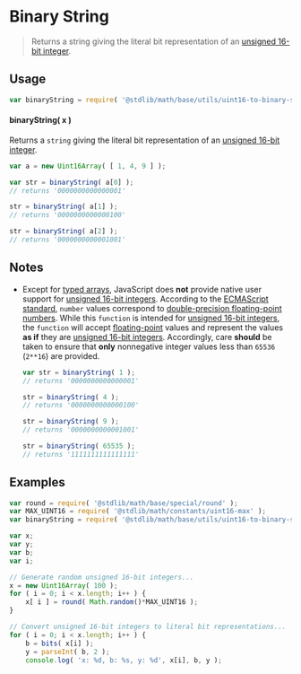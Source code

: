 Binary String
===
> Returns a string giving the literal bit representation of an [unsigned 16-bit integer][integer].


<!-- <usage> -->
## Usage

``` javascript
var binaryString = require( '@stdlib/math/base/utils/uint16-to-binary-string' );
```

#### binaryString( x )

Returns a `string` giving the literal bit representation of an [unsigned 16-bit integer][integer].

``` javascript
var a = new Uint16Array( [ 1, 4, 9 ] );

var str = binaryString( a[0] );
// returns '0000000000000001'

str = binaryString( a[1] );
// returns '0000000000000100'

str = binaryString( a[2] );
// returns '0000000000001001'
```
<!-- </usage> -->

<!-- <notes> -->
## Notes

* 	Except for [typed arrays][typed-arrays], JavaScript does __not__ provide native user support for [unsigned 16-bit integers][integer]. According to the [ECMAScript standard][ecma-262], `number` values correspond to [double-precision floating-point numbers][ieee754]. While this `function` is intended for [unsigned 16-bit integers][integer], the `function` will accept [floating-point][ieee754] values and represent the values __as if__ they are [unsigned 16-bit integers][integer]. Accordingly, care __should__ be taken to ensure that __only__ nonnegative integer values less than `65536` (`2**16`) are provided.

	``` javascript
	var str = binaryString( 1 );
	// returns '0000000000000001'

	str = binaryString( 4 );
	// returns '0000000000000100'

	str = binaryString( 9 );
	// returns '0000000000001001'

	str = binaryString( 65535 );
	// returns '1111111111111111'
	```
<!-- </notes> -->

<!-- <examples> -->
## Examples

``` javascript
var round = require( '@stdlib/math/base/special/round' );
var MAX_UINT16 = require( '@stdlib/math/constants/uint16-max' );
var binaryString = require( '@stdlib/math/base/utils/uint16-to-binary-string' );

var x;
var y;
var b;
var i;

// Generate random unsigned 16-bit integers...
x = new Uint16Array( 100 );
for ( i = 0; i < x.length; i++ ) {
	x[ i ] = round( Math.random()*MAX_UINT16 );
}

// Convert unsigned 16-bit integers to literal bit representations...
for ( i = 0; i < x.length; i++ ) {
	b = bits( x[i] );
	y = parseInt( b, 2 );
	console.log( 'x: %d, b: %s, y: %d', x[i], b, y );
```
<!-- </examples> -->

<!-- <links> -->
[integer]: https://en.wikipedia.org/wiki/Integer_(computer_science)
[typed-arrays]: https://developer.mozilla.org/en-US/docs/Web/JavaScript/Typed_arrays
[ecma-262]: http://www.ecma-international.org/ecma-262/5.1/#sec-4.3.19
[ieee754]: https://en.wikipedia.org/wiki/IEEE_754-1985
<!-- </links> -->
